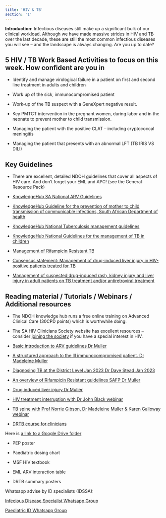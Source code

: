```yaml
---
title: 'HIV & TB'
section: '1'
---
```


**Introduction:** Infectious diseases still make up a significant bulk of our clinical workload. Although
we have made massive strides in HIV and TB over the last decade, these are still the most common
infectious diseases you will see – and the landscape is always changing. Are you up to date?

## 5 HIV / TB Work Based Activities to focus on this week. How confident are you in

* Identify and manage virological failure in a patient on first and second line treatment in adults and children

* Work up of the sick, immunocompromised patient

* Work-up of the TB suspect with a GeneXpert negative result.

* Key PMTCT intervention in the pregnant women, during labor and in the neonate to prevent mother to child transmission.

* Managing the patient with the positive CLAT – including cryptococcal meningitis

* Managing the patient that presents with an abnormal LFT (TB IRIS VS DILI)

## Key Guidelines

* There are excellent, detailed NDOH guidelines that cover all aspects of HIV care. And don’t forget your EML and APC! (see the General Resource Pack)

* [KnowledgeHub SA National ARV Guidelines](https://www.knowledgehub.org.za/system/files/elibdownloads/2020-05/2019%20ART%20Guideline%2028042020%20pdf.pdf)

* [KnowledgeHub Guideline for the prevention of mother to child transmission of communicable infections, South African Department of health](https://www.knowledgehub.org.za/system/files/elibdownloads/2019-10/PMTCT%20Guideline%2028%20October%20signed.pdf)

* [KnowledgeHub National Tuberculosis management guidelines](https://www.knowledgehub.org.za/elibrary/national-tuberculosis-management-guidelines)

* [KnowledgeHub National Guidelines for the management of TB in children](https://www.knowledgehub.org.za/elibrary/national-guidelines-management-tuberculosis-children)

* [Management of Rifampicin Resistant TB](https://www.health.gov.za/wp-content/uploads/2020/11/management-of-rifampicin-resistant-tb-booklet-0220-v11.pdf)

* [Consensus statement: Management of drug-induced liver injury in HIV-positive patients treated for TB](https://sahivsoc.org/Files/Consensus%20Statement_Management%20of%20drug-induced%20liver%20injury%20in%20HIV%20positive%20pts%20treated%20for%20TB%20(Oct%202013).pdf)

* [Management of suspected drug-induced rash, kidney injury and liver injury in adult patients on TB treatment and/or antiretroviral treatment](http://www.mic.uct.ac.za/sites/default/files/image_tool/images/51/ADE%20Booklet_July2020_final171120.pdf)

## Reading material / Tutorials / Webinars / Additional resources

* The NDOH knowledge hub runs a free online training on Advanced Clinical Care (30CPD points) which is worthwhile doing.

* The SA HIV Clinicians Society website has excellent resources – consider [joining the society](https://sahivsoc.org/Subheader/Index/join) if you have a special interest in HIV.

* [Basic introduction to ARV guidelines Dr Muller](https://youtu.be/pDK9okgbDP4)

* [A structured approach to the Ill immunocompromised patient. Dr Madeleine Muller](https://youtu.be/DcfCE0hS_gI)
* [Diagnosing TB at the District Level Jan 2023 Dr Dave Stead Jan 2023](https://www.youtube.com/watch?v=jNqp8tJa8CY)

* [An overview of Rifampicin Resistant guidelines SAFP Dr Muller](https://safpj.co.za/index.php/safpj/article/view/5092/6017)

* [Drug induced liver injury Dr Muller](https://youtu.be/WDBi7GD8F3Y)

* [HIV treatment interruption with Dr John Black webinar](https://youtu.be/wu_tnQTsWcY)

* [TB spine with Prof Norrie Gibson, Dr Madeleine Muller & Karen Galloway webinar](https://youtu.be/5MbfoiWJ9wU)

* [DRTB course for clinicians](https://youtube.com/playlist?list=PL2IvCQAf-vTsRnw7WPoKUBL0DXVTnQXjw)

Here is [a link to a Google Drive folder](https://drive.google.com/drive/folders/16Cvo67UoIKuehd_hrzHhaYQ1kcehk8h_?usp=sharing)

* PEP poster

* Paediatric dosing chart

* MSF HIV textbook

* EML ARV interaction table

* DRTB summary posters

Whatsapp advise by ID specialists (IDSSA):

[Infecious Disease Specialist Whatsapp Group](https://chat.whatsapp.com/Dt2jnrPafPO5Yq5Cb2anMr)

[Paediatric ID Whatsapp Group](https://chat.whatsapp.com/KZX2OiPxQwsIrsMSr4cIqX)

<!--
    This is a comment and is not displayed on the website. Do not alter this text between arrows (->).
    To change the content in this file, simply retype/ copy+paste any text above, as you would in a normal text file/ word document.

    The hashtag ( # ) symbols followed by a space and then text show a heading. The more #s you have, the smaller/"less important" the heading. You can add up to 6 # but we suggest max 4 #. make sure each heading is on a separate line.

    The single star ( * ) followed by a space and then text shows an item in a bulleted list. Make sure each item is on a separate line. 

    The text surrounded by double stars ( ** ) with no space show bold text.

    Links are created by putting the text you want to show in square brackets ( [] ) followed by the link in round brackets ( () ). For example, [RuReSA](https://ruresa.org.za/) will show as RuReSA and link to the RuReSA website.

    Please refer to the "HOW TO USE" or "HOW TO USE SHORT" files for more information.
 -->
